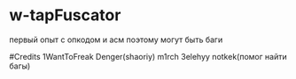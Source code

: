 # w-tapFuscator

первый опыт с опкодом и асм поэтому могут быть баги

#Credits
1WantToFreak
Denger(shaoriy)
m1rch
3elehyy
notkek(помог найти багы)



